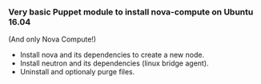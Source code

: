 ### Very basic Puppet module to install nova-compute on Ubuntu 16.04

(And only Nova Compute!)

 - Install nova and its dependencies to create a new node.
 - Install neutron and its dependencies (linux bridge agent).
 - Uninstall and optionaly purge files.
